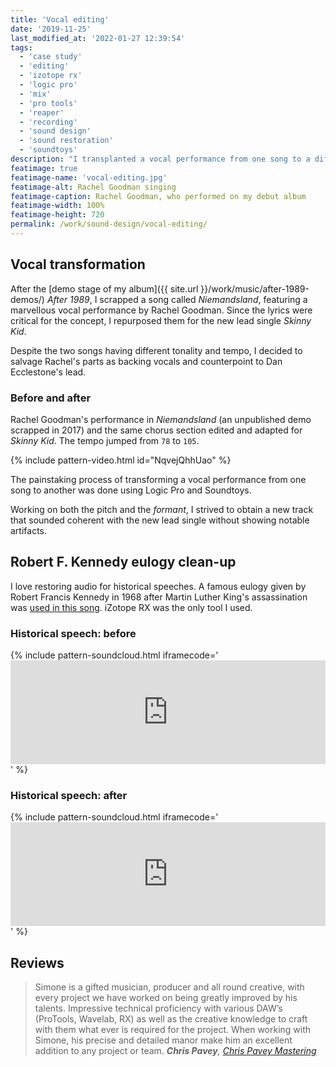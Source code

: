 ```yaml
---
title: 'Vocal editing'
date: '2019-11-25'
last_modified_at: '2022-01-27 12:39:54'
tags: 
  - 'case study'
  - 'editing'
  - 'izotope rx'
  - 'logic pro'
  - 'mix'
  - 'pro tools'
  - 'reaper'
  - 'recording'
  - 'sound design'
  - 'sound restoration'
  - 'soundtoys'
description: "I transplanted a vocal performance from one song to a different one by manipulating pitch, formants and tempo. Plus, cleaning up historical speeches."
featimage: true
featimage-name: 'vocal-editing.jpg'
featimage-alt: Rachel Goodman singing
featimage-caption: Rachel Goodman, who performed on my debut album
featimage-width: 100%
featimage-height: 720
permalink: /work/sound-design/vocal-editing/
---
```

## Vocal transformation

After the [demo stage of my album]({{ site.url }}/work/music/after-1989-demos/) _After 1989_, I scrapped a song called _Niemandsland_, featuring a marvellous vocal performance by Rachel Goodman. Since the lyrics were critical for the concept, I repurposed them for the new lead single _Skinny Kid_. 

Despite the two songs having different tonality and tempo, I decided to salvage Rachel's parts as backing vocals and counterpoint to Dan Ecclestone's lead.

### Before and after

Rachel Goodman's performance in _Niemandsland_ (an unpublished demo scrapped in 2017) and the same chorus section edited and adapted for _Skinny Kid_. The tempo jumped from `78` to `105`.

{% include pattern-video.html id="NqvejQhhUao" %}

The painstaking process of transforming a vocal performance from one song to another was done using Logic Pro and Soundtoys.

Working on both the pitch and the _formant_, I strived to obtain a new track that sounded coherent with the new lead single without showing notable artifacts.

## Robert F. Kennedy eulogy clean-up

I love restoring audio for historical speeches. A famous eulogy given by Robert Francis Kennedy in 1968 after Martin Luther King's assassination was [used in this song](https://minutestomidnight.bandcamp.com/track/requiem). iZotope RX was the only tool I used.

### Historical speech: before

{% include pattern-soundcloud.html iframecode='<iframe width="100%" height="166" scrolling="no" frameborder="no" allow="autoplay" src="https://w.soundcloud.com/player/?url=https%3A//api.soundcloud.com/tracks/695948953%3Fsecret_token%3Ds-MSqq5&color=%23b4b696&auto_play=false&hide_related=false&show_comments=true&show_user=true&show_reposts=false&show_teaser=true"></iframe>' %}

### Historical speech: after

{% include pattern-soundcloud.html iframecode='<iframe width="100%" height="166" scrolling="no" frameborder="no" allow="autoplay" src="https://w.soundcloud.com/player/?url=https%3A//api.soundcloud.com/tracks/695948973%3Fsecret_token%3Ds-zaojZ&color=%23b4b696&auto_play=false&hide_related=false&show_comments=true&show_user=true&show_reposts=false&show_teaser=true"></iframe>' %}

## Reviews

> Simone is a gifted musician, producer and all round creative, with every project we have worked on being greatly improved by his talents. Impressive technical proficiency with various DAW’s (ProTools, Wavelab, RX) as well as the creative knowledge to craft with them what ever is required for the project. When working with Simone, his precise and detailed manor make him an excellent addition to any project or team.
> <cite>**Chris Pavey**, [Chris Pavey Mastering](https://www.chrispaveymastering.com)</cite>